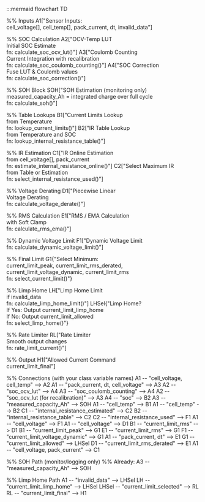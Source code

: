 :::mermaid
flowchart TD

  %% Inputs
  A1["Sensor Inputs:<br>cell_voltage[], cell_temp[], pack_current, dt, invalid_data"]

  %% SOC Calculation
  A2["OCV-Temp LUT<br>Initial SOC Estimate<br>fn: calculate_soc_ocv_lut()"]
  A3["Coulomb Counting<br>Current Integration with recalibration<br>fn: calculate_soc_coulomb_counting()"]
  A4["SOC Correction<br>Fuse LUT & Coulomb values<br>fn: calculate_soc_correction()"]

  %% SOH Block
  SOH["SOH Estimation (monitoring only)<br>measured_capacity_Ah = integrated charge over full cycle<br>fn: calculate_soh()"]

  %% Table Lookups
  B1["Current Limits Lookup<br>from Temperature<br>fn: lookup_current_limits()"]
  B2["IR Table Lookup<br>from Temperature and SOC<br>fn: lookup_internal_resistance_table()"]

  %% IR Estimation
  C1["IR Online Estimation<br>from cell_voltage[], pack_current<br>fn: estimate_internal_resistance_online()"]
  C2["Select Maximum IR<br>from Table or Estimation<br>fn: select_internal_resistance_used()"]

  %% Voltage Derating
  D1["Piecewise Linear<br>Voltage Derating<br>fn: calculate_voltage_derate()"]

  %% RMS Calculation
  E1["RMS / EMA Calculation<br>with Soft Clamp<br>fn: calculate_rms_ema()"]

  %% Dynamic Voltage Limit
  F1["Dynamic Voltage Limit<br>fn: calculate_dynamic_voltage_limit()"]

  %% Final Limit
  G1{"Select Minimum:<br>current_limit_peak, current_limit_rms_derated, current_limit_voltage_dynamic, current_limit_rms<br>fn: select_current_limit()"}

  %% Limp Home
  LH["Limp Home Limit<br>if invalid_data<br>fn: calculate_limp_home_limit()"]
  LHSel{"Limp Home?<br>If Yes: Output current_limit_limp_home<br>If No: Output current_limit_allowed<br>fn: select_limp_home()"}

  %% Rate Limiter
  RL["Rate Limiter<br>Smooth output changes<br>fn: rate_limit_current()"]

  %% Output
  H1["Allowed Current Command<br>current_limit_final"]

  %% Connections (with your class variable names)
  A1 -- "cell_voltage, cell_temp" --> A2
  A1 -- "pack_current, dt, cell_voltage" --> A3
  A2 -- "soc_ocv_lut" --> A4
  A3 -- "soc_coulomb_counting" --> A4
  A2 -- "soc_ocv_lut (for recalibration)" --> A3
  A4 -- "soc" --> B2
  A3 -- "measured_capacity_Ah" --> SOH
  A1 -- "cell_temp" --> B1
  A1 -- "cell_temp" --> B2
  C1 -- "internal_resistance_estimated" --> C2
  B2 -- "internal_resistance_table" --> C2
  C2 -- "internal_resistance_used" --> F1
  A1 -- "cell_voltage" --> F1
  A1 -- "cell_voltage" --> D1
  B1 -- "current_limit_rms" --> D1
  B1 -- "current_limit_peak" --> G1
  E1 -- "current_limit_rms" --> G1
  F1 -- "current_limit_voltage_dynamic" --> G1
  A1 -- "pack_current, dt" --> E1
  G1 -- "current_limit_allowed" --> LHSel
  D1 -- "current_limit_rms_derated" --> E1
  A1 -- "cell_voltage, pack_current" --> C1

  %% SOH Path (monitor/logging only)
  %% Already: A3 -- "measured_capacity_Ah" --> SOH

  %% Limp Home Path
  A1 -- "invalid_data" --> LHSel
  LH -- "current_limit_limp_home" --> LHSel
  LHSel -- "current_limit_selected" --> RL
  RL -- "current_limit_final" --> H1
